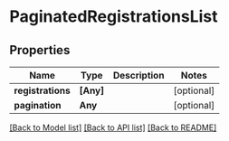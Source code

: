 # PaginatedRegistrationsList

## Properties
Name | Type | Description | Notes
------------ | ------------- | ------------- | -------------
**registrations** | **[Any]** |  | [optional] 
**pagination** | **Any** |  | [optional] 

[[Back to Model list]](../README.md#documentation-for-models) [[Back to API list]](../README.md#documentation-for-api-endpoints) [[Back to README]](../README.md)


